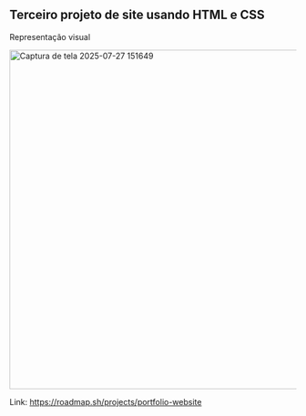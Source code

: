 <h2>Terceiro projeto de site usando HTML e CSS</h2>

<p>Representação visual</p>

<img width="1365" height="595" alt="Captura de tela 2025-07-27 151649" src="https://github.com/user-attachments/assets/70271edc-2e87-45eb-9aae-9f430250db18" />

Link: https://roadmap.sh/projects/portfolio-website
